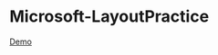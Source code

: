 # Microsoft-LayoutPractice
<a href="https://scarltt924.github.io/Microsoft-LayoutPractice/">Demo</a>

